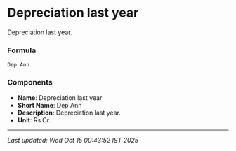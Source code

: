 # Depreciation last year
Depreciation last year.

### Formula
```text
Dep Ann
```


### Components
- **Name**: Depreciation last year
- **Short Name**: Dep Ann
- **Description**: Depreciation last year.
- **Unit**: Rs.Cr.

---
*Last updated: Wed Oct 15 00:43:52 IST 2025*
